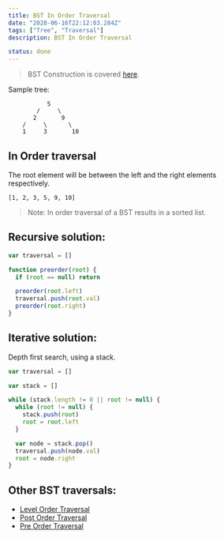 ```yaml
---
title: BST In Order Traversal
date: "2020-06-16T22:12:03.284Z"
tags: ["Tree", "Traversal"]
description: BST In Order Traversal

status: done
---
```


> BST Construction is covered [here](/bst).

Sample tree:

```
           5
        /     \
       2       9
    /     \      \
    1     3       10
```

## In Order traversal

The root element will be between the left and the right elements respectively.

`[1, 2, 3, 5, 9, 10]`

> Note: In order traversal of a BST results in a sorted list.

## Recursive solution:

```javascript
var traversal = []

function preorder(root) {
  if (root == null) return

  preorder(root.left)
  traversal.push(root.val)
  preorder(root.right)
}
```

## Iterative solution:

Depth first search, using a stack.

```javascript
var traversal = []

var stack = []

while (stack.length != 0 || root != null) {
  while (root != null) {
    stack.push(root)
    root = root.left
  }

  var node = stack.pop()
  traversal.push(node.val)
  root = node.right
}
```

## Other BST traversals:

- [Level Order Traversal](/bst-level-order)
- [Post Order Traversal](/bst-post-order)
- [Pre Order Traversal](/bst-pre-order)
